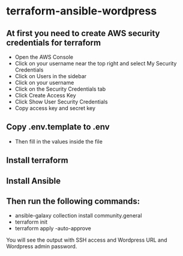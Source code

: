 # terraform-ansible-wordpress
At first you need to create AWS security credentials for terraform
-
- Open the AWS Console
- Click on your username near the top right and select My Security Credentials
- Click on Users in the sidebar
- Click on your username
- Click on the Security Credentials tab
- Click Create Access Key
- Click Show User Security Credentials
- Copy access key and secret key 

Copy .env.template to .env
-
- Then fill in the values inside the file

Install terraform
-

Install Ansible
-

Then run the following commands:
-
- ansible-galaxy collection install community.general
- terraform init
- terraform apply -auto-approve

You will see the output with SSH access and Wordpress URL and Wordpress admin password.
